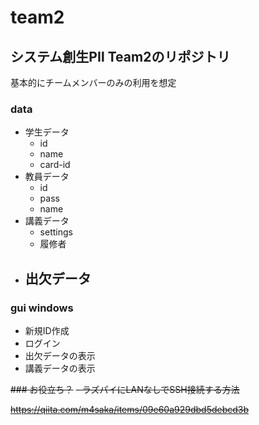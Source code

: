 # team2
## システム創生PⅡ Team2のリポジトリ
基本的にチームメンバーのみの利用を想定


### data

- 学生データ
  - id
  - name
  - card-id
- 教員データ
  - id
  - pass
  - name
- 講義データ
  - settings
  - 履修者
- 出欠データ
  - 

### gui windows

- 新規ID作成
- ログイン
- 出欠データの表示
- 講義データの表示


~~### お役立ち？~~
~~- ラズパイにLANなしでSSH接続する方法~~

 ~~https://qiita.com/m4saka/items/09e60a929dbd5debcd3b~~
